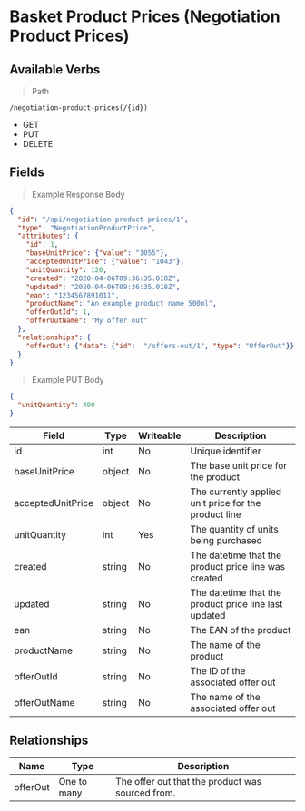 # Basket Product Prices (Negotiation Product Prices)

## Available Verbs

> Path

```
/negotiation-product-prices(/{id})
```

* GET
* PUT
* DELETE

## Fields

> Example Response Body

```json
{
  "id": "/api/negotiation-product-prices/1",
  "type": "NegotiationProductPrice",
  "attributes": {
    "id": 1,
    "baseUnitPrice": {"value": "1055"},
    "acceptedUnitPrice": {"value": "1043"},
    "unitQuantity": 120,
    "created": "2020-04-06T09:36:35.018Z",
    "updated": "2020-04-06T09:36:35.018Z",
    "ean": "1234567891011",
    "productName": "An example product name 500ml",
    "offerOutId": 1,
    "offerOutName": "My offer out" 
  },
  "relationships": {
    "offerOut": {"data": {"id":  "/offers-out/1", "type": "OfferOut"}}
  }
}
```

> Example PUT Body

```json
{
  "unitQuantity": 400
}
```

Field | Type | Writeable | Description
----- | ---- | --------- | -----------
id | int | No | Unique identifier
baseUnitPrice | object | No | The base unit price for the product
acceptedUnitPrice | object | No | The currently applied unit price for the product line 
unitQuantity | int | Yes | The quantity of units being purchased
created | string | No | The datetime that the product price line was created
updated | string | No | The datetime that the product price line last updated
ean | string | No | The EAN of the product
productName | string | No | The name of the product
offerOutId | string | No | The ID of the associated offer out
offerOutName | string | No | The name of the associated offer out

## Relationships

Name | Type | Description
---- | ---- | -----------
offerOut | One to many | The offer out that the product was sourced from.

